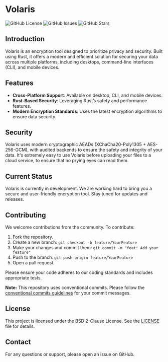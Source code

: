 # Volaris
![GitHub License](https://img.shields.io/github/license/volar-is/Volaris) ![GitHub Issues](https://img.shields.io/github/issues/volar-is/Volaris) ![GitHub Stars](https://img.shields.io/github/stars/volar-is/Volaris)

## Introduction

Volaris is an encryption tool designed to prioritize privacy and security. Built using Rust, it offers a modern and efficient solution for securing your data across multiple platforms, including desktops, command-line interfaces (CLI), and mobile devices.

## Features

- **Cross-Platform Support**: Available on desktop, CLI, and mobile devices.
- **Rust-Based Security**: Leveraging Rust’s safety and performance features.
- **Modern Encryption Standards**: Uses the latest encryption algorithms to ensure data security.

## Security

Volaris uses modern cryptographic AEADs (XChaCha20-Poly1305 + AES-256-GCM),
with audited backends to ensure the safety and integrity of
your data. It's extremely easy to use Volaris before uploading your files to a
cloud service, to ensure that no prying eyes can read them.

## Current Status

Volaris is currently in development. We are working hard to bring you a secure and user-friendly encryption tool. Stay tuned for updates and releases.

## Contributing

We welcome contributions from the community. To contribute:

1. Fork the repository.
2. Create a new branch:
   `git checkout -b feature/YourFeature`
3. Make your changes and commit them:
   `git commit -m "feat: Add your feature"`
4. Push to the branch:
   `git push origin feature/YourFeature`
5. Open a pull request.

Please ensure your code adheres to our coding standards and includes appropriate tests.

**Note:** This repository uses conventional commits. Please follow the [conventional commits guidelines](https://www.conventionalcommits.org/en/v1.0.0/) for your commit messages.

## License

This project is licensed under the BSD 2-Clause License. See the [LICENSE](LICENSE) file for details.

## Contact

For any questions or support, please open an issue on GitHub.
